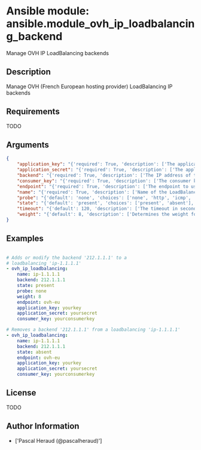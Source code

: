 # Ansible module: ansible.module_ovh_ip_loadbalancing_backend


Manage OVH IP LoadBalancing backends

## Description

Manage OVH (French European hosting provider) LoadBalancing IP backends

## Requirements

TODO

## Arguments

``` json
{
    "application_key": "{'required': True, 'description': ['The applicationKey to use']}",
    "application_secret": "{'required': True, 'description': ['The application secret to use']}",
    "backend": "{'required': True, 'description': ['The IP address of the backend to update / modify / delete']}",
    "consumer_key": "{'required': True, 'description': ['The consumer key to use']}",
    "endpoint": "{'required': True, 'description': ['The endpoint to use ( for instance ovh-eu)']}",
    "name": "{'required': True, 'description': ['Name of the LoadBalancing internal name (ip-X.X.X.X)']}",
    "probe": "{'default': 'none', 'choices': ['none', 'http', 'icmp', 'oco'], 'description': ['Determines the type of probe to use for this backend']}",
    "state": "{'default': 'present', 'choices': ['present', 'absent'], 'description': ['Determines whether the backend is to be created/modified or deleted']}",
    "timeout": "{'default': 120, 'description': ['The timeout in seconds used to wait for a task to be completed.']}",
    "weight": "{'default': 8, 'description': ['Determines the weight for this backend']}",
}
```

## Examples


``` yaml

# Adds or modify the backend '212.1.1.1' to a
# loadbalancing 'ip-1.1.1.1'
- ovh_ip_loadbalancing:
    name: ip-1.1.1.1
    backend: 212.1.1.1
    state: present
    probe: none
    weight: 8
    endpoint: ovh-eu
    application_key: yourkey
    application_secret: yoursecret
    consumer_key: yourconsumerkey

# Removes a backend '212.1.1.1' from a loadbalancing 'ip-1.1.1.1'
- ovh_ip_loadbalancing:
    name: ip-1.1.1.1
    backend: 212.1.1.1
    state: absent
    endpoint: ovh-eu
    application_key: yourkey
    application_secret: yoursecret
    consumer_key: yourconsumerkey

```

## License

TODO

## Author Information
  - ['Pascal Heraud (@pascalheraud)']

